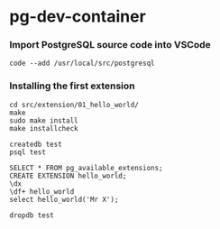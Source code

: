 # pg-dev-container


### Import PostgreSQL source code into VSCode
```
code --add /usr/local/src/postgresql
```

### Installing the first extension
```
cd src/extension/01_hello_world/
make
sudo make install
make installcheck

createdb test
psql test

SELECT * FROM pg_available_extensions;
CREATE EXTENSION hello_world;
\dx
\df+ hello_world
select hello_world('Mr X');

dropdb test
```